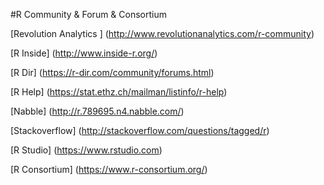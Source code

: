 #R Community & Forum & Consortium

[Revolution Analytics ] (http://www.revolutionanalytics.com/r-community)

[R Inside] (http://www.inside-r.org/)

[R Dir] (https://r-dir.com/community/forums.html)

[R Help] (https://stat.ethz.ch/mailman/listinfo/r-help)

[Nabble] (http://r.789695.n4.nabble.com/)

[Stackoverflow] (http://stackoverflow.com/questions/tagged/r)

[R Studio] (https://www.rstudio.com)

[R Consortium] (https://www.r-consortium.org/)
